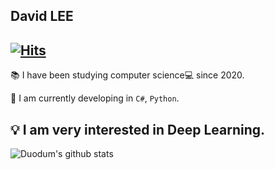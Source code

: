 ## David LEE
[![Hits](https://hits.seeyoufarm.com/api/count/incr/badge.svg?url=https%3A%2F%2Fgithub.com%2FDuodum%2Fhit-counter&count_bg=%2379C83D&title_bg=%23555555&icon=github.svg&icon_color=%23E7E7E7&title=hits&edge_flat=false)](https://hits.seeyoufarm.com)
----
📚 I have been studying computer science💻 since 2020.

🔭 I am currently developing in `C#`, `Python`.

💡 I am very interested in Deep Learning.
----
![Duodum's github stats](https://github-readme-stats.vercel.app/api?username=Duodum&count_private=true&show_icons=true&theme=algolia)
